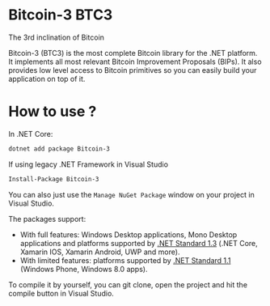 # Bitcoin-3 BTC3
The 3rd inclination of Bitcoin


Bitcoin-3 (BTC3) is the most complete Bitcoin library for the .NET platform. It implements all most relevant Bitcoin Improvement Proposals (BIPs). It also provides low level access to Bitcoin primitives so you can easily build your application on top of it. 

# How to use ?

In .NET Core:
```bash
dotnet add package Bitcoin-3
```
If using legacy .NET Framework in Visual Studio
```bash
Install-Package Bitcoin-3
```
You can also just use the `Manage NuGet Package` window on your project in Visual Studio.

The packages support:

* With full features: Windows Desktop applications, Mono Desktop applications and platforms supported by [.NET Standard 1.3](https://docs.microsoft.com/en-us/dotnet/articles/standard/library) (.NET Core, Xamarin IOS, Xamarin Android, UWP and more).
* With limited features: platforms supported by [.NET Standard 1.1](https://docs.microsoft.com/en-us/dotnet/articles/standard/library) (Windows Phone, Windows 8.0 apps).

To compile it by yourself, you can git clone, open the project and hit the compile button in Visual Studio.


 